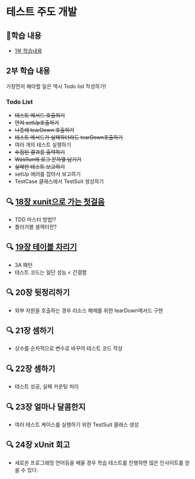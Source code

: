 # 테스트 주도 개발 

## 👀학습 내용
- [1부 학습내용](https://github.com/phantom08266/TIL/wiki/TDD-%ED%95%99%EC%8A%B5-%EB%82%B4%EC%9A%A9(%EC%B0%B8%EA%B3%A0-%EB%8F%84%EC%84%9C-:-%ED%85%8C%EC%8A%A4%ED%8A%B8-%EC%A3%BC%EB%8F%84-%EA%B0%9C%EB%B0%9C))


## 2부 학습 내용

가장먼저 해야할 일은 역시 Todo list 작성하기!

### Todo List
- ~~테스트 메서드 호출하기~~
- ~~먼저 setUp호출하기~~
- ~~나중에 tearDown 호출하기~~
- ~~테스트 메서드가 실패하더라도 tearDown호출하기~~
- 여러 개의 테스트 실행하기
- ~~수집된 결과를 출력하기~~
- ~~WasRun에 로그 문자열 남기기~~
- ~~실패한 테스트 보고하기~~
- setUp 에러를 잡아서 보고하기
- TestCase 클래스에서 TestSuit 생성하기

## 🔍 [18장 xunit으로 가는  첫걸음](https://github.com/phantom08266/TIL/wiki/%5B18%EC%9E%A5%5D-xunit%EC%9C%BC%EB%A1%9C-%EA%B0%80%EB%8A%94--%EC%B2%AB%EA%B1%B8%EC%9D%8C)
- TDD 마스터 방법!?
- 플러거블 셀렉터란?

## 🔍 [19장 테이블 차리기](https://github.com/phantom08266/TIL/wiki/%5B19%EC%9E%A5%5D-%ED%85%8C%EC%9D%B4%EB%B8%94-%EC%B0%A8%EB%A6%AC%EA%B8%B0)
- 3A 패턴
- 테스트 코드는 일단 성능 < 간결함

## 🔍 20장 뒷정리하기
- 외부 자원을 호출하는 경우 리소스 해제를 위한 tearDown메서드 구현

## 🔍 21장 셈하기
- 상수를 순차적으로 변수로 바꾸어 테스트 코드 작성

## 🔍 22장 셈하기
- 테스트 성공, 실패 카운팅 처리

## 🔍 23장 얼마나 달콤한지
- 여러 테스트 케이스를 실행하기 위한 TestSuit 클래스 생성

## 🔍 24장 xUnit 회고
- 새로운 프로그래밍 언어등을 배울 경우 학습 테스트를 진행하면 많은 인사이트를 얻을 수 있다.